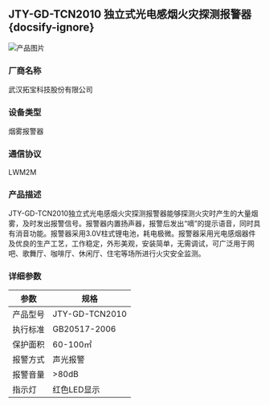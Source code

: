## JTY-GD-TCN2010 独立式光电感烟火灾探测报警器  {docsify-ignore} 

![产品图片](https://s3.bmp.ovh/imgs/2021/10/b2c58efb236a2ef9.png)
### 厂商名称
武汉拓宝科技股份有限公司

### 设备类型
烟雾报警器

### 通信协议
LWM2M

### 产品描述
JTY-GD-TCN2010独立式光电感烟火灾探测报警器能够探测火灾时产生的大量烟雾，及时发出报警信号。报警器内置扬声器，报警后发出“嘀”的提示语音，同时具有消音功能。报警器采用3.0V柱式锂电池，耗电极微。报警器采用光电感烟器件及优良的生产工艺，工作稳定，外形美观，安装简单，无需调试，可广泛用于网吧、歌舞厅、咖啡厅、休闲厅、住宅等场所进行火灾安全监测。
### 详细参数
|参数|规格|
|-|-|
|产品型号|JTY-GD-TCN2010|
|执行标准|GB20517-2006|
|保护面积|60-100㎡|
|报警方式|声光报警|
|报警音量|>80dB|
|指示灯|红色LED显示|





